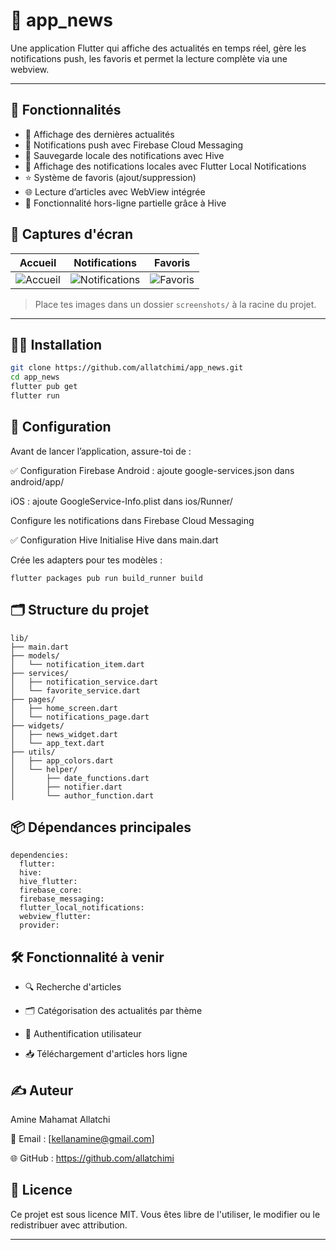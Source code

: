 # 📱 app_news

Une application Flutter qui affiche des actualités en temps réel, gère les notifications push, les favoris et permet la lecture complète via une webview.

---

## 🚀 Fonctionnalités

- 📰 Affichage des dernières actualités
- 🔔 Notifications push avec Firebase Cloud Messaging
- 🧠 Sauvegarde locale des notifications avec Hive
- 📍 Affichage des notifications locales avec Flutter Local Notifications
- ⭐ Système de favoris (ajout/suppression)
- 🌐 Lecture d’articles avec WebView intégrée
- 📶 Fonctionnalité hors-ligne partielle grâce à Hive



## 📸 Captures d'écran

| Accueil | Notifications | Favoris |
|--------|----------------|---------|
| ![Accueil](screenshots/home.png) | ![Notifications](screenshots/notifications.png) | ![Favoris](screenshots/favorites.png) |

> Place tes images dans un dossier `screenshots/` à la racine du projet.

---

## 🧑‍💻 Installation

```bash
git clone https://github.com/allatchimi/app_news.git
cd app_news
flutter pub get
flutter run
```



## 🔧 Configuration
Avant de lancer l’application, assure-toi de :

✅ Configuration Firebase
Android : ajoute google-services.json dans android/app/

iOS : ajoute GoogleService-Info.plist dans ios/Runner/

Configure les notifications dans Firebase Cloud Messaging

✅ Configuration Hive
Initialise Hive dans main.dart

Crée les adapters pour tes modèles :

````
flutter packages pub run build_runner build

````
## 🗂️ Structure du projet

```
lib/
├── main.dart
├── models/
│   └── notification_item.dart
├── services/
│   ├── notification_service.dart
│   └── favorite_service.dart
├── pages/
│   ├── home_screen.dart
│   └── notifications_page.dart
├── widgets/
│   ├── news_widget.dart
│   └── app_text.dart
├── utils/
│   ├── app_colors.dart
│   └── helper/
│       ├── date_functions.dart
│       ├── notifier.dart
│       └── author_function.dart

```

## 📦  Dépendances principales

```
dependencies:
  flutter:
  hive:
  hive_flutter:
  firebase_core:
  firebase_messaging:
  flutter_local_notifications:
  webview_flutter:
  provider:

````

##  🛠️ Fonctionnalité à venir

* 🔍 Recherche d'articles

* 🗂️ Catégorisation des actualités par thème

* 👤 Authentification utilisateur

* 📥 Téléchargement d'articles hors ligne

## ✍️ Auteur

Amine Mahamat Allatchi

📧 Email : [kellanamine@gmail.com]

🌐 GitHub : https://github.com/allatchimi

## 📄 Licence

Ce projet est sous licence MIT.
Vous êtes libre de l'utiliser, le modifier ou le redistribuer avec attribution.

---

